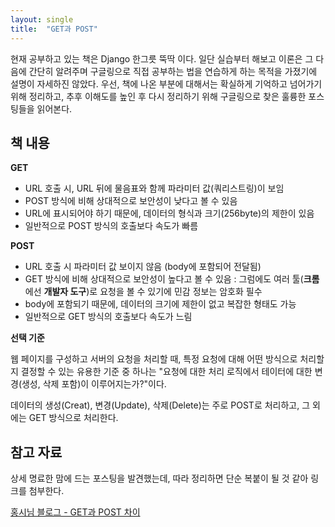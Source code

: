 ```yaml
---
layout: single
title:  "GET과 POST"
---
```


현재 공부하고 있는 책은 Django 한그릇 뚝딱 이다. 일단 실습부터 해보고 이론은 그 다음에 간단히 알려주며 구글링으로 직접 공부하는 법을 연습하게 하는 목적을 가졌기에 설명이 자세하진 않았다. 우선, 책에 나온 부분에 대해서는 확실하게 기억하고 넘어가기 위해 정리하고, 추후 이해도를 높인 후 다시 정리하기 위해 구글링으로 찾은 훌륭한 포스팅들을 읽어본다.



## 책 내용

**GET**

* URL 호출 시, URL 뒤에 물음표와 함께 파라미터 값(쿼리스트링)이 보임
* POST 방식에 비해 상대적으로 보안성이 낮다고 볼 수 있음
* URL에 표시되어야 하기 때문에, 데이터의 형식과 크기(256byte)의 제한이 있음
* 일반적으로 POST 방식의 호출보다 속도가 빠름

**POST**

* URL 호출 시 파라미터 값 보이지 않음 (body에 포함되어 전달됨)
* GET 방식에 비해 상대적으로 보안성이 높다고 볼 수 있음
  : 그럼에도 여러 툴(**크롬**에선 **개발자 도구**)로 요청을 볼 수 있기에 민감 정보는 암호화 필수
* body에 포함되기 때문에, 데이터의 크기에 제한이 없고 복잡한 형태도 가능
* 일반적으로 GET 방식의 호출보다 속도가 느림

**선택 기준**

웹 페이지를 구성하고 서버의 요청을 처리할 때, 특정 요청에 대해 어떤 방식으로 처리할지 결정할 수 있는 유용한 기준 중 하나는 "요청에 대한 처리 로직에서 테이터에 대한 변경(생성, 삭제 포함)이 이루어지는가?"이다.

데이터의 생성(Creat), 변경(Update), 삭제(Delete)는 주로 POST로 처리하고, 그 외에는 GET 방식으로 처리한다.



## 참고 자료

상세 명료한 맘에 드는 포스팅을 발견했는데, 따라 정리하면 단순 복붙이 될 것 같아 링크를 첨부한다. 

[홍시님 블로그 - GET과 POST 차이](https://hongsii.github.io/2017/08/02/what-is-the-difference-get-and-post/)

